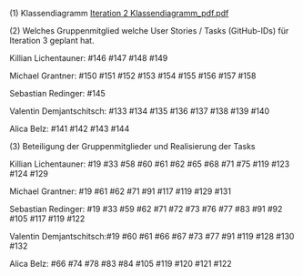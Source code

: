 
(1) Klassendiagramm
[Iteration 2 Klassendiagramm_pdf.pdf](https://github.com/se2p-se/se-memory-se21-team-23/files/6605087/Iteration.2.Klassendiagramm_pdf.pdf)





(2) Welches Gruppenmitglied welche User Stories / Tasks (GitHub-IDs) für Iteration 3 geplant hat.

Killian Lichentauner:     #146 #147 #148 #149

Michael Grantner:         #150 #151 #152 #153 #154 #155 #156 #157 #158

Sebastian Redinger:       #145

Valentin Demjantschitsch: #133 #134 #135 #136 #137 #138 #139 #140

Alica Belz:               #141 #142 #143 #144





(3) Beteiligung der Gruppenmitglieder und Realisierung der Tasks 

Killian Lichentauner:   #19 #33 #58 #60 #61 #62 #65 #68 #71 #75 #119 #123 #124 #129

Michael Grantner:       #19 #61 #62 #71 #91 #117 #119 #129 #131

Sebastian Redinger:     #19 #33 #59 #62 #71 #72 #73 #76 #77 #83 #91 #92 #105 #117 #119 #122

Valentin Demjantschitsch:#19 #60 #61 #66 #67 #73 #77 #91 #119 #128 #130 #132

Alica Belz:              #66 #74 #78 #83 #84 #105 #119 #120 #121 #122


